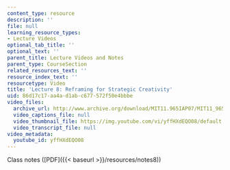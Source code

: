 ```yaml
---
content_type: resource
description: ''
file: null
learning_resource_types:
- Lecture Videos
optional_tab_title: ''
optional_text: ''
parent_title: Lecture Videos and Notes
parent_type: CourseSection
related_resources_text: ''
resource_index_text: ''
resourcetype: Video
title: 'Lecture 8: Reframing for Strategic Creativity'
uid: 86d17c17-aa4a-d1ab-c677-572f50e4bbbe
video_files:
  archive_url: http://www.archive.org/download/MIT11.965IAP07/MIT11_965IAP07lec08_220k.mp4
  video_captions_file: null
  video_thumbnail_file: https://img.youtube.com/vi/yffHXdEQO08/default.jpg
  video_transcript_file: null
video_metadata:
  youtube_id: yffHXdEQO08
---
```


Class notes ([PDF]({{< baseurl >}}/resources/notes8))